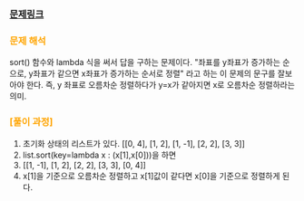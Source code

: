     
### [문제링크](hhttps://www.acmicpc.net/problem/11651)

### <span style="color:orange"> 문제 해석 </span>
sort() 함수와 lambda 식을 써서 답을 구하는 문제이다. 
"좌표를 y좌표가 증가하는 순으로, y좌표가 같으면 x좌표가 증가하는 순서로 정렬" 라고 하는 이 문제의 문구를
잘보아야 한다. 즉, y 좌표로 오름차순 정렬하다가 y=x가 같아지면 x로 오름차순 정렬하라는 의미.
### 

### <span style="color:orange"> [풀이 과정] </span>
1. 초기화 상태의 리스트가 있다. [[0, 4], [1, 2], [1, -1], [2, 2], [3, 3]]
2. list.sort(key=lambda x : (x[1],x[0]))을 하면
3. [[1, -1], [1, 2], [2, 2], [3, 3], [0, 4]] 
4. x[1]을 기준으로 오름차순 정렬하고 x[1]값이 같다면 x[0]을 기준으로 정렬하게 된다.
